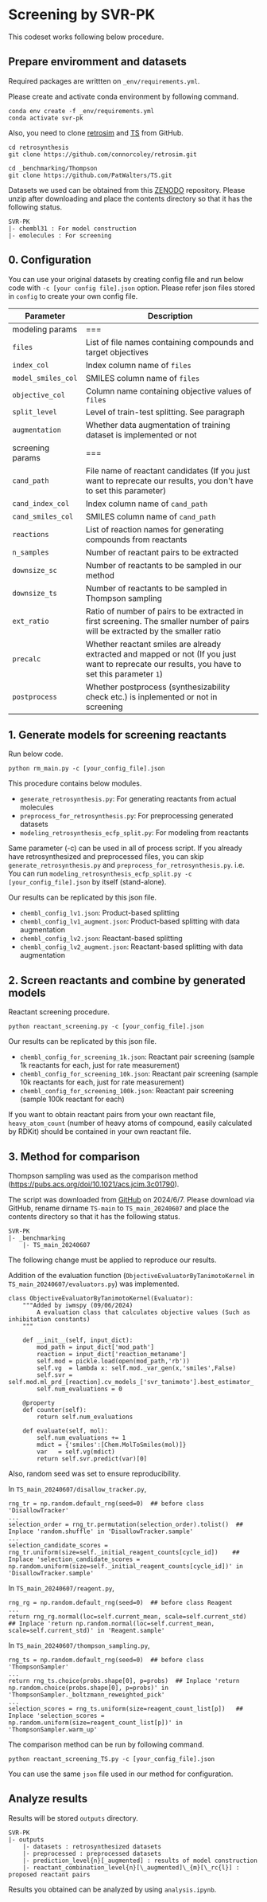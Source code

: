 # Screening by SVR-PK

This codeset works following below procedure.

## Prepare enviromment and datasets

Required packages are writtten on <code>_env/requirements.yml</code>.

Please create and activate conda environment by following command.

```
conda env create -f _env/requirements.yml
conda activate svr-pk
```

Also, you need to clone [retrosim](https://github.com/connorcoley/retrosim) and [TS](https://github.com/PatWalters/TS) from GitHub.
```
cd retrosynthesis
git clone https://github.com/connorcoley/retrosim.git
```
```
cd _benchmarking/Thompson
git clone https://github.com/PatWalters/TS.git
```

Datasets we used can be obtained from this [ZENODO](https://doi.org/10.5281/zenodo.14729011) repository. Please unzip after downloading and place the contents directory so that it has the following status.
```
SVR-PK
|- chembl31 : For model construction
|- emolecules : For screening
```


## 0. Configuration
You can use your original datasets by creating config file and run below code with <code>-c [your config file].json</code> option. Please refer json files stored in <code>config</code> to create your own config file. 

|Parameter|Description|
|----|----|
|modeling params| === |
|<code>files</code>|List of file names containing compounds and target objectives|
|<code>index_col</code>|Index column name of <code>files</code>|
|<code>model_smiles_col</code>|SMILES column name of <code>files</code>|
|<code>objective_col</code>|Column name containing objective values of <code>files</code>|
|<code>split_level</code>|Level of train-test splitting. See paragraph|
|<code>augmentation</code>|Whether data augmentation of training dataset is implemented or not|
|screening params| === |
|<code>cand_path</code>|File name of reactant candidates (If you just want to reprecate our results, you don't have to set this parameter)|
|<code>cand_index_col</code>|Index column name of <code>cand_path</code>|
|<code>cand_smiles_col</code>|SMILES column name of <code>cand_path</code>|
|<code>reactions</code>|List of reaction names for generating compounds from reactants|
|<code>n_samples</code>|Number of reactant pairs to be extracted|
|<code>downsize_sc</code>|Number of reactants to be sampled in our method|
|<code>downsize_ts</code>|Number of reactants to be sampled in Thompson sampling|
|<code>ext_ratio</code>|Ratio of number of pairs to be extracted in first screening. The smaller number of pairs will be extracted by the smaller ratio|
|<code>precalc</code>|Whether reactant smiles are already extracted and mapped or not (If you just want to reprecate our results, you have to set this parameter <code>1</code>)|
|<code>postprocess</code>|Whether postprocess (synthesizability check etc.) is inplemented or not in screening|

## 1. Generate models for screening reactants

Run below code.

```
python rm_main.py -c [your_config_file].json
```

This procedure contains below modules.

* <code>generate_retrosynthesis.py</code>: For generating reactants from actual molecules
* <code>preprocess_for_retrosynthesis.py</code>: For preprocessing generated datasets
* <code>modeling_retrosynthesis_ecfp_split.py</code>: For modeling from reactants

Same parameter (-c) can be used in all of process script. If you already have retrosynthesized and preprocessed files, you can skip <code>generate_retrosynthesis.py</code> and <code>preprocess_for_retrosynthesis.py</code>. i.e. You can run <code>modeling_retrosynthesis_ecfp_split.py -c [your_config_file].json</code> by itself (stand-alone).

Our results can be replicated by this json file.

* <code>chembl_config_lv1.json</code>: Product-based splitting
* <code>chembl_config_lv1_augment.json</code>: Product-based splitting with data augmentation
* <code>chembl_config_lv2.json</code>: Reactant-based splitting
* <code>chembl_config_lv2_augment.json</code>: Reactant-based splitting with data augmentation

## 2. Screen reactants and combine by generated models

Reactant screening procedure. 

```
python reactant_screening.py -c [your_config_file].json
```

Our results can be replicated by this json file.

* <code>chembl_config_for_screening_1k.json</code>: Reactant pair screening (sample 1k reactants for each, just for rate measurement)
* <code>chembl_config_for_screening_10k.json</code>: Reactant pair screening (sample 10k reactants for each, just for rate measurement)
* <code>chembl_config_for_screening_100k.json</code>: Reactant pair screening (sample 100k reactant for each)

If you want to obtain reactant pairs from your own reactant file, <code>heavy_atom_count</code> (number of heavy atoms of compound, easily calculated by RDKit) should be contained in your own reactant file.

## 3. Method for comparison

Thompson sampling was used as the comparison method (https://pubs.acs.org/doi/10.1021/acs.jcim.3c01790).

The script was downloaded from [GitHub](https://github.com/PatWalters/TS) on 2024/6/7. Please download via GitHub, rename dirname <code>TS-main</code> to <code>TS_main_20240607</code> and place the contents directory so that it has the following status.
```
SVR-PK
|- _benchmarking
    |- TS_main_20240607
```

The following change must be applied to reproduce our results.

Addition of the evaluation function (<code>ObjectiveEvaluatorByTanimotoKernel</code> in <code>TS_main_20240607/evaluators.py</code>) was implemented.
```
class ObjectiveEvaluatorByTanimotoKernel(Evaluator):
    """Added by iwmspy (09/06/2024)
        A evaluation class that calculates objective values (Such as inhibitation constants)
    """

    def __init__(self, input_dict):
        mod_path = input_dict['mod_path']
        reaction = input_dict['reaction_metaname']
        self.mod = pickle.load(open(mod_path,'rb'))
        self.vg  = lambda x: self.mod._var_gen(x,'smiles',False)
        self.svr = self.mod.ml_prd_[reaction].cv_models_['svr_tanimoto'].best_estimator_
        self.num_evaluations = 0

    @property
    def counter(self):
        return self.num_evaluations

    def evaluate(self, mol):
        self.num_evaluations += 1
        mdict = {'smiles':[Chem.MolToSmiles(mol)]}
        var   = self.vg(mdict)
        return self.svr.predict(var)[0]
```

Also, random seed was set to ensure reproducibility.

In <code>TS_main_20240607/disallow_tracker.py</code>,
```
rng_tr = np.random.default_rng(seed=0)  ## before class 'DisallowTracker'
...
selection_order = rng_tr.permutation(selection_order).tolist()  ## Inplace 'random.shuffle' in 'DisallowTracker.sample'
...
selection_candidate_scores = rng_tr.uniform(size=self._initial_reagent_counts[cycle_id])    ## Inplace 'selection_candidate_scores = np.random.uniform(size=self._initial_reagent_counts[cycle_id])' in 'DisallowTracker.sample'
```

In <code>TS_main_20240607/reagent.py</code>,
```
rng_rg = np.random.default_rng(seed=0)  ## before class Reagent
...
return rng_rg.normal(loc=self.current_mean, scale=self.current_std)  ## Inplace 'return np.random.normal(loc=self.current_mean, scale=self.current_std)' in 'Reagent.sample'
```

In <code>TS_main_20240607/thompson_sampling.py</code>,
```
rng_ts = np.random.default_rng(seed=0)  ## before class 'ThompsonSampler'
...
return rng_ts.choice(probs.shape[0], p=probs)  ## Inplace 'return np.random.choice(probs.shape[0], p=probs)' in 'ThompsonSampler._boltzmann_reweighted_pick'
...
selection_scores = rng_ts.uniform(size=reagent_count_list[p])   ## Inplace 'selection_scores = np.random.uniform(size=reagent_count_list[p])' in 'ThompsonSampler.warm_up'
```

The comparison method can be run by following command. 
```
python reactant_screening_TS.py -c [your_config_file].json
```

You can use the same <code>json</code> file used in our method for configuration.

## Analyze results
Results will be stored <code>outputs</code> directory.

```
SVR-PK
|- outputs
    |- datasets : retrosynthesized datasets
    |- preprocessed : preprocessed datasets
    |- prediction_level{n}[_augmented] : results of model construction
    |- reactant_combination_level{n}[\_augmented]\_{m}[\_rc{l}] : proposed reactant pairs
```

Results you obtained can be analyzed by using <code>analysis.ipynb</code>.
